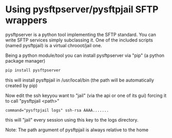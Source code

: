 Using pysftpserver/pysftpjail SFTP wrappers
===========================================

pysftpserver is a python tool implementing the SFTP standard. You can write SFTP services simply subclassing
it. One of the included scripts (named pysftpjail) is a virtual chrooot/jail one.

Being a python module/tool you can install pysftpserver via "pip" (a python package manager)

```sh
pip install pysftpserver
```

this will install pysftpjail in /usr/local/bin (the path will be automatically created by pip)

Now edit the ssh keyyou want to "jail" (via the api or one of its gui) forcing it to call "pysftpjail \<path\>"

```ssh
command="pysftpjail logs" ssh-rsa AAAA.......
```

this will "jail" every session using this key to the logs directory.

Note: The path argument of pysftpjail is always relative to the home

